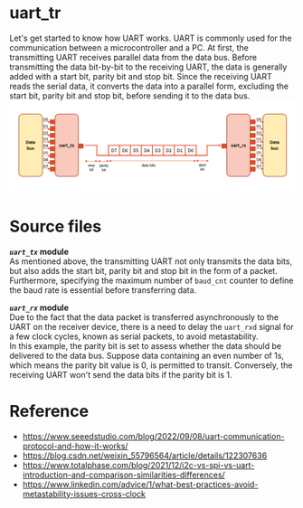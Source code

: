 # uart_tr
Let's get started to know how UART works. UART is commonly used for the communication between a microcontroller and a PC. At first, the transmitting UART receives parallel data from the data bus. Before transmitting the data bit-by-bit to the receiving UART, the data is generally added with a start bit, parity bit and stop bit. Since the receiving UART reads the serial data, it converts the data into a parallel form, excluding the start bit, parity bit and stop bit, before sending it to the data bus.
![GITHUB](https://github.com/wleen0/uart_tr/blob/main/imgs/uart_communicate.png?raw=true)
# Source files
**_`uart_tx`_ module**  
As mentioned above, the transmitting UART not only transmits the data bits, but also adds the start bit, parity bit and stop bit in the form of a packet. Furthermore, specifying the maximum number of `baud_cnt` counter to define the baud rate is essential before transferring data.

**_`uart_rx`_ module**  
Due to the fact that the data packet is transferred asynchronously to the UART on the receiver device, there is a need to delay the `uart_rxd` signal for a few clock cycles, known as serial packets, to avoid metastability.  
In this example, the parity bit is set to assess whether the data should be delivered to the data bus. Suppose data containing an even number of 1s, which means the parity bit value is 0, is permitted to transit. Conversely, the receiving UART won't send the data bits if the parity bit is 1.

# Reference
* https://www.seeedstudio.com/blog/2022/09/08/uart-communication-protocol-and-how-it-works/
* https://blog.csdn.net/weixin_55796564/article/details/122307636  
* https://www.totalphase.com/blog/2021/12/i2c-vs-spi-vs-uart-introduction-and-comparison-similarities-differences/
* https://www.linkedin.com/advice/1/what-best-practices-avoid-metastability-issues-cross-clock
